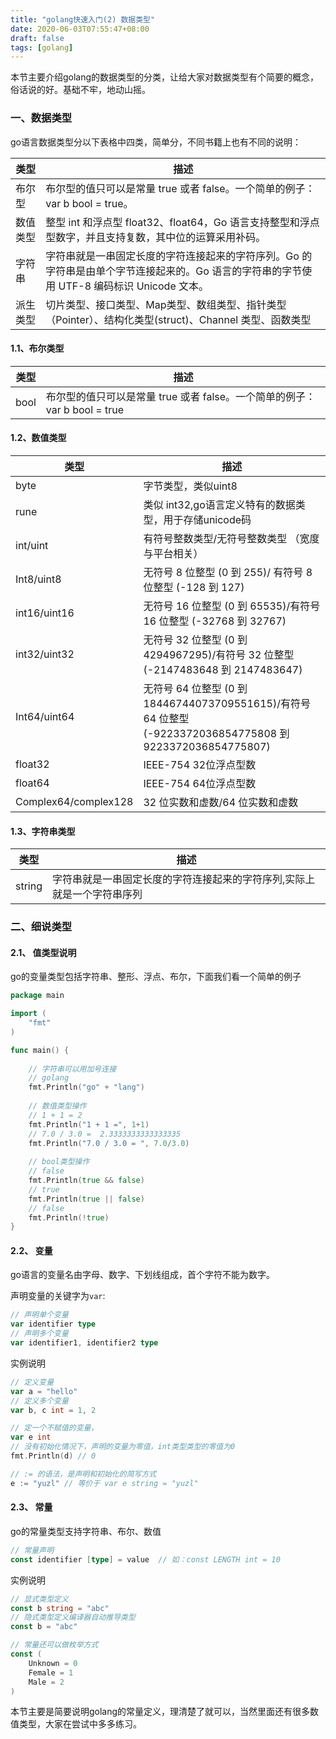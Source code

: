 ```yaml
---
title: "golang快速入门(2) 数据类型"
date: 2020-06-03T07:55:47+08:00
draft: false
tags: [golang]
---
```


本节主要介绍golang的数据类型的分类，让给大家对数据类型有个简要的概念，俗话说的好。基础不牢，地动山摇。

### 一、数据类型

go语言数据类型分以下表格中四类，简单分，不同书籍上也有不同的说明：

| 类型     | 描述                                                         |
| -------- | ------------------------------------------------------------ |
| 布尔型   | 布尔型的值只可以是常量 true 或者 false。一个简单的例子：var b bool = true。 |
| 数值类型 | 整型 int 和浮点型 float32、float64，Go 语言支持整型和浮点型数字，并且支持复数，其中位的运算采用补码。 |
| 字符串   | 字符串就是一串固定长度的字符连接起来的字符序列。Go 的字符串是由单个字节连接起来的。Go 语言的字符串的字节使用 UTF-8 编码标识 Unicode 文本。 |
| 派生类型 | 切片类型、接口类型、Map类型、数组类型、指针类型（Pointer）、结构化类型(struct)、Channel 类型、函数类型 |

#### 1.1、布尔类型

| 类型 | 描述                                                         |
| ---- | ------------------------------------------------------------ |
| bool | 布尔型的值只可以是常量 true 或者 false。一个简单的例子：var b bool = true |


#### 1.2、数值类型

| 类型                 | 描述                                                         |
| -------------------- | ------------------------------------------------------------ |
| byte                 | 字节类型，类似uint8                                          |
| rune                 | 类似 int32,go语言定义特有的数据类型，用于存储unicode码       |
| int/uint             | 有符号整数类型/无符号整数类型 （宽度与平台相关）             |
| Int8/uint8           | 无符号 8 位整型 (0 到 255)/ 有符号 8 位整型 (-128 到 127)    |
| int16/uint16         | 无符号 16 位整型 (0 到 65535)/有符号 16 位整型 (-32768 到 32767) |
| int32/uint32         | 无符号 32 位整型 (0 到 4294967295)/有符号 32 位整型 (-2147483648 到 2147483647) |
| Int64/uint64         | 无符号 64 位整型 (0 到 18446744073709551615)/有符号 64 位整型 (-9223372036854775808 到 9223372036854775807) |
| float32              | IEEE-754 32位浮点型数                                        |
| float64              | IEEE-754 64位浮点型数                                        |
| Complex64/complex128 | 32 位实数和虚数/64 位实数和虚数                              |

#### 1.3、字符串类型

| 类型   | 描述                                                         |
| ------ | ------------------------------------------------------------ |
| string | 字符串就是一串固定长度的字符连接起来的字符序列,实际上就是一个字符串序列 |



### 二、细说类型

#### 2.1、 值类型说明

go的变量类型包括字符串、整形、浮点、布尔，下面我们看一个简单的例子

```go
package main

import (
	"fmt"
)

func main() {
	
	// 字符串可以用加号连接
	// golang
	fmt.Println("go" + "lang")
	
	// 数值类型操作
	// 1 + 1 = 2
	fmt.Println("1 + 1 =", 1+1)
	// 7.0 / 3.0 =  2.3333333333333335
	fmt.Println("7.0 / 3.0 = ", 7.0/3.0)
	
	// bool类型操作
	// false
	fmt.Println(true && false)
	// true
	fmt.Println(true || false)
	// false
	fmt.Println(!true)
}
```

#### 2.2、 变量

go语言的变量名由字母、数字、下划线组成，首个字符不能为数字。

声明变量的关键字为`var`:

```go
// 声明单个变量
var identifier type
// 声明多个变量
var identifier1, identifier2 type
```

实例说明

```go
// 定义变量
var a = "hello"
// 定义多个变量
var b, c int = 1, 2

// 定一个不赋值的变量，
var e int
// 没有初始化情况下，声明的变量为零值，int类型类型的零值为0
fmt.Println(d) // 0

// := 的语法，是声明和初始化的简写方式
e := "yuzl" // 等价于 var e string = "yuzl"

```

#### 2.3、 常量

go的常量类型支持字符串、布尔、数值

```go
// 常量声明
const identifier [type] = value  // 如：const LENGTH int = 10
```

实例说明

```go
// 显式类型定义 
const b string = "abc"
// 隐式类型定义编译器自动推导类型
const b = "abc"

// 常量还可以做枚举方式
const (
    Unknown = 0
    Female = 1
    Male = 2
)
```



本节主要是简要说明golang的常量定义，理清楚了就可以，当然里面还有很多数值类型，大家在尝试中多多练习。






